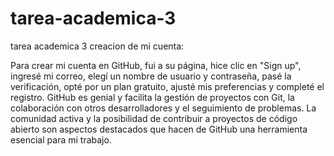 # tarea-academica-3
tarea academica 3
creacion de mi cuenta:

Para crear mi cuenta en GitHub, fui a su página, hice clic en "Sign up", ingresé mi correo, elegí un nombre de usuario y contraseña, pasé la verificación, opté por un plan gratuito, ajusté mis preferencias y completé el registro. 
GitHub es genial y facilita la gestión de proyectos con Git, la colaboración con otros desarrolladores y el seguimiento de problemas. La comunidad activa y la posibilidad de contribuir a proyectos de código abierto son aspectos destacados que hacen de GitHub una herramienta esencial para mi trabajo.
